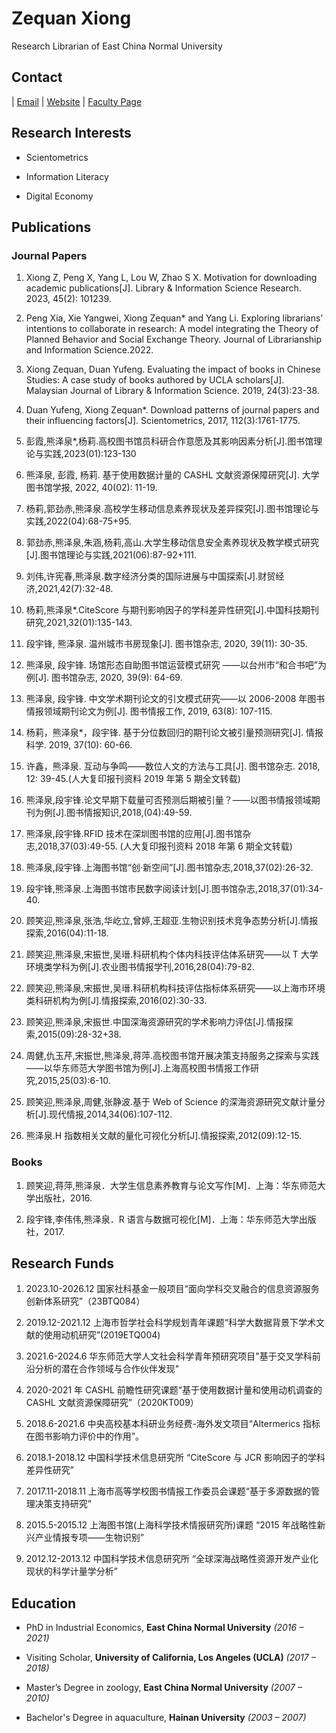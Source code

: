 # Zequan Xiong

Research Librarian of East China Normal University

## Contact

\| [Email](mailto:zqxiong@library.ecnu.edu.cn) | [Website](https://xiongzequan.github.io) | [Faculty Page](https://faculty.ecnu.edu.cn/_s24/xzq/main.psp)

## Research Interests

- Scientometrics

- Information Literacy

- Digital Economy

## Publications

### Journal Papers

1.  Xiong Z, Peng X, Yang L, Lou W, Zhao S X. Motivation for downloading academic publications\[J]. Library & Information Science Research. 2023, 45(2): 101239.

2.  Peng Xia, Xie Yangwei, Xiong Zequan\* and Yang Li. Exploring librarians' intentions to collaborate in research: A model integrating the Theory of Planned Behavior and Social Exchange Theory. Journal of Librarianship and Information Science.2022.

3.  Xiong Zequan, Duan Yufeng. Evaluating the impact of books in Chinese Studies: A case study of books authored by UCLA scholars\[J]. Malaysian Journal of Library & Information Science. 2019, 24(3):23-38.

4.  Duan Yufeng, Xiong Zequan\*. Download patterns of journal papers and their influencing factors\[J]. Scientometrics, 2017, 112(3):1761-1775.

5.  彭霞,熊泽泉\*,杨莉.高校图书馆员科研合作意愿及其影响因素分析\[J].图书馆理论与实践,2023(01):123-130

6.  熊泽泉, 彭霞, 杨莉. 基于使用数据计量的 CASHL 文献资源保障研究\[J]. 大学图书馆学报, 2022, 40(02): 11-19.

7.  杨莉,郭劲赤,熊泽泉.高校学生移动信息素养现状及差异探究\[J].图书馆理论与实践,2022(04):68-75+95.

8.  郭劲赤,熊泽泉,朱涵,杨莉,高山.大学生移动信息安全素养现状及教学模式研究\[J].图书馆理论与实践,2021(06):87-92+111.

9.  刘伟,许宪春,熊泽泉.数字经济分类的国际进展与中国探索\[J].财贸经济,2021,42(7):32-48.

10. 杨莉,熊泽泉\*.CiteScore 与期刊影响因子的学科差异性研究\[J].中国科技期刊研究,2021,32(01):135-143.

11. 段宇锋, 熊泽泉. 温州城市书房现象\[J]. 图书馆杂志, 2020, 39(11): 30-35.

12. 熊泽泉, 段宇锋. 场馆形态自助图书馆运营模式研究 ——以台州市“和合书吧”为例\[J]. 图书馆杂志, 2020, 39(9): 64-69.

13. 熊泽泉, 段宇锋. 中文学术期刊论文的引文模式研究——以 2006-2008 年图书情报领域期刊论文为例\[J]. 图书情报工作, 2019, 63(8): 107-115.

14. 杨莉，熊泽泉\*，段宇锋. 基于分位数回归的期刊论文被引量预测研究\[J]. 情报科学. 2019, 37(10): 60-66.

15. 许鑫，熊泽泉. 互动与争鸣——数位人文的方法与工具\[J]. 图书馆杂志. 2018, 12: 39-45.(人大复印报刊资料 2019 年第 5 期全文转载)

16. 熊泽泉,段宇锋.论文早期下载量可否预测后期被引量？——以图书情报领域期刊为例\[J].图书情报知识,2018,(04):49-59.

17. 熊泽泉,段宇锋.RFID 技术在深圳图书馆的应用\[J].图书馆杂志,2018,37(03):49-55. (人大复印报刊资料 2018 年第 6 期全文转载)

18. 熊泽泉,段宇锋.上海图书馆“创·新空间”\[J].图书馆杂志,2018,37(02):26-32.

19. 段宇锋,熊泽泉.上海图书馆市民数字阅读计划\[J].图书馆杂志,2018,37(01):34-40.

20. 顾笑迎,熊泽泉,张浩,华屹立,曾婷,王超亚.生物识别技术竞争态势分析\[J].情报探索,2016(04):11-18.

21. 顾笑迎,熊泽泉,宋振世,吴瑨.科研机构个体内科技评估体系研究——以 T 大学环境类学科为例\[J].农业图书情报学刊,2016,28(04):79-82.

22. 顾笑迎,熊泽泉,宋振世,吴瑨.科研机构科技评估指标体系研究——以上海市环境类科研机构为例\[J].情报探索,2016(02):30-33.

23. 顾笑迎,熊泽泉,宋振世.中国深海资源研究的学术影响力评估\[J].情报探索,2015(09):28-32+38.

24. 周健,仇玉芹,宋振世,熊泽泉,蒋萍.高校图书馆开展决策支持服务之探索与实践——以华东师范大学图书馆为例\[J].上海高校图书情报工作研究,2015,25(03):6-10.

25. 顾笑迎,熊泽泉,周健,张静波.基于 Web of Science 的深海资源研究文献计量分析\[J].现代情报,2014,34(06):107-112.

26. 熊泽泉.H 指数相关文献的量化可视化分析\[J].情报探索,2012(09):12-15.

### Books

1.  顾笑迎,蒋萍,熊泽泉．大学生信息素养教育与论文写作\[M]．上海：华东师范大学出版社，2016.

2.  段宇锋,李伟伟,熊泽泉．R 语言与数据可视化\[M]．上海：华东师范大学出版社，2017.

## Research Funds

1.  2023.10-2026.12 国家社科基金一般项目“面向学科交叉融合的信息资源服务创新体系研究”（23BTQ084）

2.  2019.12-2021.12 上海市哲学社会科学规划青年课题“科学大数据背景下学术文献的使用动机研究”(2019ETQ004)

3.  2021.6-2024.6 华东师范大学人文社会科学青年预研究项目"基于交叉学科前沿分析的潜在合作领域与合作伙伴发现"

4.  2020-2021 年 CASHL 前瞻性研究课题“基于使用数据计量和使用动机调查的 CASHL 文献资源保障研究”（2020KT009）

5.  2018.6-2021.6 中央高校基本科研业务经费-海外发文项目“Altermerics 指标在图书影响力评价中的作用”。

6.  2018.1-2018.12 中国科学技术信息研究所 “CiteScore 与 JCR 影响因子的学科差异性研究”

7.  2017.11-2018.11 上海市高等学校图书情报工作委员会课题“基于多源数据的管理决策支持研究”

8.  2015.5-2015.12 上海图书馆(上海科学技术情报研究所)课题 “2015 年战略性新兴产业情报专项——生物识别”

9.  2012.12-2013.12 中国科学技术信息研究所 “全球深海战略性资源开发产业化现状的科学计量学分析”

## Education

- PhD in Industrial Economics, **East China Normal University** _(2016 – 2021)_

- Visiting Scholar, **University of California, Los Angeles (UCLA)** _(2017 – 2018)_

- Master’s Degree in zoology, **East China Normal University** _(2007 – 2010)_

- Bachelor's Degree in aquaculture, **Hainan University** _(2003 – 2007)_
